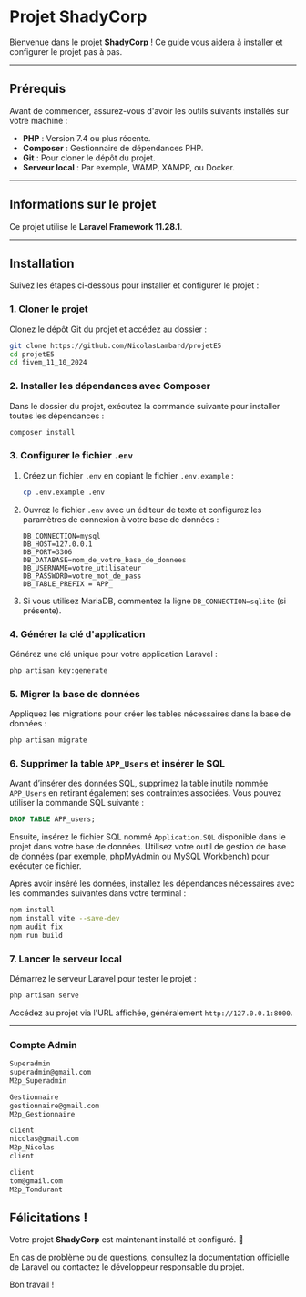# Projet ShadyCorp

Bienvenue dans le projet **ShadyCorp** ! Ce guide vous aidera à installer et configurer le projet pas à pas.

---

## Prérequis

Avant de commencer, assurez-vous d'avoir les outils suivants installés sur votre machine :

- **PHP** : Version 7.4 ou plus récente.
- **Composer** : Gestionnaire de dépendances PHP.
- **Git** : Pour cloner le dépôt du projet.
- **Serveur local** : Par exemple, WAMP, XAMPP, ou Docker.

---

## Informations sur le projet

Ce projet utilise le **Laravel Framework 11.28.1**.

---

## Installation

Suivez les étapes ci-dessous pour installer et configurer le projet :

### 1. Cloner le projet

Clonez le dépôt Git du projet et accédez au dossier :

```bash
git clone https://github.com/NicolasLambard/projetE5
cd projetE5
cd fivem_11_10_2024
```

### 2. Installer les dépendances avec Composer

Dans le dossier du projet, exécutez la commande suivante pour installer toutes les dépendances :

```bash
composer install
```

### 3. Configurer le fichier `.env`

1. Créez un fichier `.env` en copiant le fichier `.env.example` :

   ```bash
   cp .env.example .env
   ```

2. Ouvrez le fichier `.env` avec un éditeur de texte et configurez les paramètres de connexion à votre base de données :

   ```env
   DB_CONNECTION=mysql
   DB_HOST=127.0.0.1
   DB_PORT=3306
   DB_DATABASE=nom_de_votre_base_de_donnees
   DB_USERNAME=votre_utilisateur
   DB_PASSWORD=votre_mot_de_pass
   DB_TABLE_PREFIX = APP_
   ```

3. Si vous utilisez MariaDB, commentez la ligne `DB_CONNECTION=sqlite` (si présente).

### 4. Générer la clé d'application

Générez une clé unique pour votre application Laravel :

```bash
php artisan key:generate
```

### 5. Migrer la base de données

Appliquez les migrations pour créer les tables nécessaires dans la base de données :

```bash
php artisan migrate
```

### 6. Supprimer la table `APP_Users` et insérer le SQL

Avant d’insérer des données SQL, supprimez la table inutile nommée `APP_Users` en retirant également ses contraintes associées. Vous pouvez utiliser la commande SQL suivante :

```sql
DROP TABLE APP_users;
```

Ensuite, insérez le fichier SQL nommé `Application.SQL` disponible dans le projet dans votre base de données. Utilisez votre outil de gestion de base de données (par exemple, phpMyAdmin ou MySQL Workbench) pour exécuter ce fichier.

Après avoir inséré les données, installez les dépendances nécessaires avec les commandes suivantes dans votre terminal :

```bash
npm install
npm install vite --save-dev
npm audit fix
npm run build
```


### 7. Lancer le serveur local

Démarrez le serveur Laravel pour tester le projet :

```bash
php artisan serve
```

Accédez au projet via l'URL affichée, généralement `http://127.0.0.1:8000`.

---

### Compte Admin
```bash
Superadmin
superadmin@gmail.com
M2p_Superadmin

Gestionnaire
gestionnaire@gmail.com
M2p_Gestionnaire

client
nicolas@gmail.com
M2p_Nicolas
client

client
tom@gmail.com
M2p_Tomdurant
```

## Félicitations !

Votre projet **ShadyCorp** est maintenant installé et configuré. 🎉

En cas de problème ou de questions, consultez la documentation officielle de Laravel ou contactez le développeur responsable du projet.

Bon travail !
